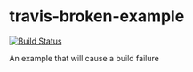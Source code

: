 # travis-broken-example
[![Build Status](https://travis-ci.org/liangxinhui/travis-broken-example.svg)](https://travis-ci.org/liangxinhui/travis-broken-example)

An example that will cause a build failure
